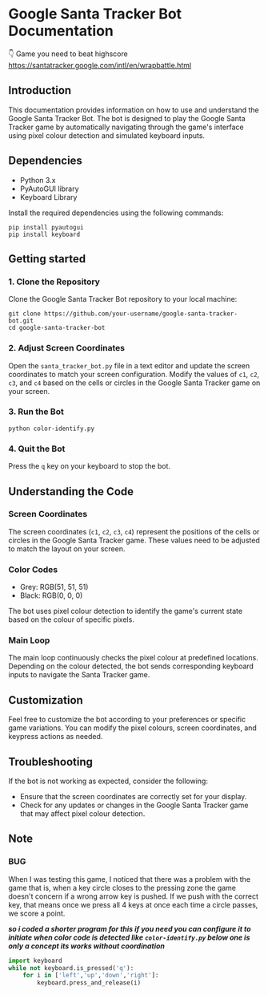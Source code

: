 # Google Santa Tracker Bot Documentation
👇 Game you need to beat highscore
https://santatracker.google.com/intl/en/wrapbattle.html
## Introduction
This documentation provides information on how to use and understand the Google Santa Tracker Bot. The bot is designed to play the Google Santa Tracker game by automatically navigating through the game's interface using pixel colour detection and simulated keyboard inputs.

## Dependencies

* Python 3.x
* PyAutoGUI library
* Keyboard Library

Install the required dependencies using the following commands:

```
pip install pyautogui
pip install keyboard
```

## Getting started

### 1. Clone the Repository

Clone the Google Santa Tracker Bot repository to your local machine:

```
git clone https://github.com/your-username/google-santa-tracker-bot.git
cd google-santa-tracker-bot
```

### 2. Adjust Screen Coordinates

Open the `santa_tracker_bot.py` file in a text editor and update the screen coordinates to match your screen configuration. Modify the values of `c1`, `c2`, `c3`, and `c4` based on the cells or circles in the Google Santa Tracker game on your screen.

### 3. Run the Bot

```
python color-identify.py
```

### 4.  Quit the Bot
Press the `q` key on your keyboard to stop the bot.


## Understanding the Code

### Screen Coordinates

The screen coordinates (`c1`, `c2`, `c3`, `c4`) represent the positions of the cells or circles in the Google Santa Tracker game. These values need to be adjusted to match the layout on your screen.

### Color Codes

* Grey: RGB(51, 51, 51)
* Black: RGB(0, 0, 0)

The bot uses pixel colour detection to identify the game's current state based on the colour of specific pixels.

### Main Loop

The main loop continuously checks the pixel colour at predefined locations. Depending on the colour detected, the bot sends corresponding keyboard inputs to navigate the Santa Tracker game.

## Customization
Feel free to customize the bot according to your preferences or specific game variations. You can modify the pixel colours, screen coordinates, and keypress actions as needed.

## Troubleshooting
If the bot is not working as expected, consider the following:

* Ensure that the screen coordinates are correctly set for your display.
* Check for any updates or changes in the Google Santa Tracker game that may affect pixel colour detection.

## Note 

### BUG
When I was testing this game, I noticed that there was a problem with the game
that is, when a key circle closes to the pressing zone the game doesn't concern if a wrong arrow key is pushed. If we push with the correct key, that means once we press all 4 keys at once each time a circle passes, we score a point. 

___so i coded a shorter program for this if you need you can configure it to initiate when color code is detected like `color-identify.py` below one is  only a concept its works without coordination___

```python
import keyboard
while not keyboard.is_pressed('q'):
    for i in ['left','up','down','right']:
        keyboard.press_and_release(i)

```
